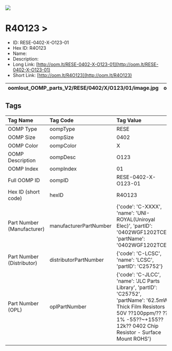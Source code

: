 


  
![][im]
# R4O123 > 

- ID: RESE-0402-X-O123-01
- Hex ID: R4O123
- Name: 
- Description: 
- Long Link: [http://oom.lt/RESE-0402-X-O123-01](http://oom.lt/RESE-0402-X-O123-01)
- Short Link: [http://oom.lt/R4O123](http://oom.lt/R4O123)
  

|oomlout_OOMP_parts_V2/RESE/0402/X/O123/01/image.jpg|oomlout_OOMP_parts_V2/RESE/0402/X/O123/01/image_BOTTOM.jpg|||
| :---: | :---: | :---: | :---: |

## Tags
  

|Tag Name|Tag Code|Tag Value|
| :--- | :--- | :--- |
|OOMP Type|oompType|RESE|
|OOMP Size|oompSize|0402|
|OOMP Color|oompColor|X|
|OOMP Description|oompDesc|O123|
|OOMP Index|oompIndex|01|
|Full OOMP ID|oompID|RESE-0402-X-O123-01|
|Hex ID (short code)|hexID|R4O123|
|Part Number (Manufacturer)|manufacturerPartNumber|{'code': 'C-XXXX', 'name': 'UNI-ROYAL(Uniroyal Elec)', 'partID': '0402WGF1202TCE', 'partName': '0402WGF1202TCE'}|
|Part Number (Distributor)|distributorPartNumber|{'code': 'C-LCSC', 'name': 'LCSC', 'partID': 'C25752'}|
|Part Number (OPL)|oplPartNumber|{'code': 'C-JLCC', 'name': 'JLC Parts Library', 'partID': 'C25752', 'partName': '62.5mW Thick Film Resistors 50V ??100ppm/?? ??1% -55??~+155?? 12k?? 0402  Chip Resistor - Surface Mount ROHS'}|
||||



[im]: oomlout_OOMP_parts_V2/RESE/0402/X/O123/01/image_450.jpg
